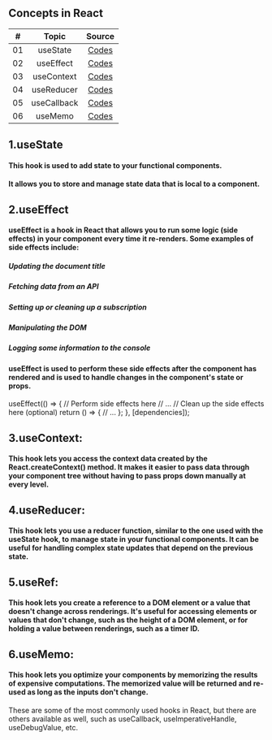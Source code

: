 

## Concepts in React

|  #  |            Topic             | Source |
| :-: | :----------------------------: | :-------: |
| 01  |     useState     | [Codes](./src/components/useState/) |  
| 02  |     useEffect    | [Codes](./src/components/useEffect/) |  
| 03  |     useContext    | [Codes](./src/components/useContext/) |  
| 04  |     useReducer    | [Codes](./src/components/useReducer/) |  
| 05  |     useCallback   | [Codes](./src/components/useCallback/) |  
| 06  |     useMemo   | [Codes](./src/components/useMemo/) |  


## 1.useState

#### This hook is used to add state to your functional components.
#### It allows you to store and manage state data that is local to a component.

## 2.useEffect

#### useEffect is a hook in React that allows you to run some logic (side effects) in your component every time it re-renders. Some examples of side effects include:

##### Updating the document title
##### Fetching data from an API
##### Setting up or cleaning up a subscription
##### Manipulating the DOM
##### Logging some information to the console
#### useEffect is used to perform these side effects after the component has rendered and is used to handle changes in the component's state or props.

 useEffect(() => {
 // Perform side effects here
 // ...
// Clean up the side effects here (optional)
 return () => {
// ...
 };
 }, [dependencies]);

## 3.useContext: 
#### This hook lets you access the context data created by the React.createContext() method. It makes it easier to pass data through your component tree without having to pass props down manually at every level.

## 4.useReducer: 
#### This hook lets you use a reducer function, similar to the one used with the useState hook, to manage state in your functional components. It can be useful for handling complex state updates that depend on the previous state.

## 5.useRef: 
#### This hook lets you create a reference to a DOM element or a value that doesn't change across renderings. It's useful for accessing elements or values that don't change, such as the height of a DOM element, or for holding a value between renderings, such as a timer ID.

## 6.useMemo: 
#### This hook lets you optimize your components by memorizing the results of expensive computations. The memorized value will be returned and re-used as long as the inputs don't change.

These are some of the most commonly used hooks in React, but there are others available as well, such as useCallback, useImperativeHandle, useDebugValue, etc.




